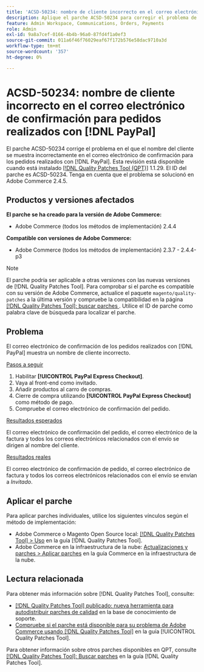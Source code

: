 ```yaml
---
title: 'ACSD-50234: nombre de cliente incorrecto en el correo electrónico de confirmación para pedidos realizados con  [!DNL PayPal]'
description: Aplique el parche ACSD-50234 para corregir el problema de Adobe Commerce en el que el nombre del cliente se muestra incorrectamente en el correo electrónico de confirmación para los pedidos realizados con  [!DNL PayPal].
feature: Admin Workspace, Communications, Orders, Payments
role: Admin
exl-id: 9a8a7cef-0166-4b4b-96a0-87fd4f1a0ef3
source-git-commit: 011a6f46f76029eaf67f172b576e58dac9710a3d
workflow-type: tm+mt
source-wordcount: '357'
ht-degree: 0%

---
```


# ACSD-50234: nombre de cliente incorrecto en el correo electrónico de confirmación para pedidos realizados con [!DNL PayPal]

El parche ACSD-50234 corrige el problema en el que el nombre del cliente se muestra incorrectamente en el correo electrónico de confirmación para los pedidos realizados con [!DNL PayPal]. Esta revisión está disponible cuando está instalado [[!DNL Quality Patches Tool (QPT)]](https://experienceleague.adobe.com/en/docs/commerce-operations/tools/quality-patches-tool/quality-patches-tool-to-self-serve-quality-patches) 1.1.29. El ID del parche es ACSD-50234. Tenga en cuenta que el problema se solucionó en Adobe Commerce 2.4.5.

## Productos y versiones afectados

**El parche se ha creado para la versión de Adobe Commerce:**

* Adobe Commerce (todos los métodos de implementación) 2.4.4

**Compatible con versiones de Adobe Commerce:**

* Adobe Commerce (todos los métodos de implementación) 2.3.7 - 2.4.4-p3

>[!NOTE]
>
>El parche podría ser aplicable a otras versiones con las nuevas versiones de [!DNL Quality Patches Tool]. Para comprobar si el parche es compatible con su versión de Adobe Commerce, actualice el paquete `magento/quality-patches` a la última versión y compruebe la compatibilidad en la página [[!DNL Quality Patches Tool]: buscar parches ](https://experienceleague.adobe.com/tools/commerce-quality-patches/index.html). Utilice el ID de parche como palabra clave de búsqueda para localizar el parche.

## Problema

El correo electrónico de confirmación de los pedidos realizados con [!DNL PayPal] muestra un nombre de cliente incorrecto.

<u>Pasos a seguir</u>

1. Habilitar **[!UICONTROL PayPal Express Checkout]**.
1. Vaya al front-end como invitado.
1. Añadir productos al carro de compras.
1. Cierre de compra utilizando **[!UICONTROL PayPal Express Checkout]** como método de pago.
1. Compruebe el correo electrónico de confirmación del pedido.

<u>Resultados esperados</u>

El correo electrónico de confirmación del pedido, el correo electrónico de la factura y todos los correos electrónicos relacionados con el envío se dirigen al nombre del cliente.

<u>Resultados reales</u>

El correo electrónico de confirmación de pedido, el correo electrónico de factura y todos los correos electrónicos relacionados con el envío se envían a *Invitado*.

## Aplicar el parche

Para aplicar parches individuales, utilice los siguientes vínculos según el método de implementación:

* Adobe Commerce o Magento Open Source local: [[!DNL Quality Patches Tool] > Uso](/help/tools/quality-patches-tool/usage.md) en la guía [!DNL Quality Patches Tool].
* Adobe Commerce en la infraestructura de la nube: [Actualizaciones y parches > Aplicar parches](https://experienceleague.adobe.com/docs/commerce-cloud-service/user-guide/develop/upgrade/apply-patches.html) en la guía Commerce en la infraestructura de la nube.

## Lectura relacionada

Para obtener más información sobre [!DNL Quality Patches Tool], consulte:

* [[!DNL Quality Patches Tool] publicado: nueva herramienta para autodistribuir parches de calidad](https://experienceleague.adobe.com/en/docs/commerce-operations/tools/quality-patches-tool/quality-patches-tool-to-self-serve-quality-patches) en la base de conocimiento de soporte.
* [Compruebe si el parche está disponible para su problema de Adobe Commerce usando [!DNL Quality Patches Tool]](/help/tools/quality-patches-tool/patches-available-in-qpt/check-patch-for-magento-issue-with-magento-quality-patches.md) en la guía [!UICONTROL Quality Patches Tool].


Para obtener información sobre otros parches disponibles en QPT, consulte [[!DNL Quality Patches Tool]: Buscar parches](https://experienceleague.adobe.com/tools/commerce-quality-patches/index.html) en la guía [!DNL Quality Patches Tool].
